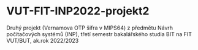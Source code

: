 # VUT-FIT-INP2022-projekt2
Druhý projekt (Vernamova OTP šifra v MIPS64) z předmětu Návrh počítačových systémů (INP), třetí semestr bakalářského studia BIT na FIT VUT/BUT, ak.rok 2022/2023
